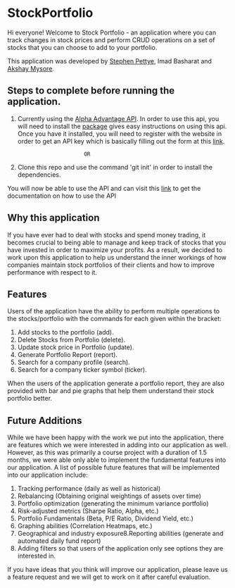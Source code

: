 # StockPortfolio

Hi everyone! Welcome to Stock Portfolio - an application where you can track changes in stock prices and perform CRUD operations on a set of stocks that you can choose to add to your portfolio. 

This application was developed by [Stephen Pettye](https://github.com/spettye), Imad Basharat and [Akshay Mysore](https://github.com/Akshay199456).


## Steps to complete before running the application.


1. Currently using the [Alpha Advantage API](https://www.alphavantage.co/documentation/). In order to use this api, you will need to install the [package](https://alpha-vantage.readthedocs.io/en/latest/) gives easy instructions on using this api. Once you have it installed, you will need to register with the website in order to get an API key which is basically filling out the form at this [link](https://www.alphavantage.co/support/#api-key). 
				
							OR

2. Clone this repo and use the command 'git init' in order to install the dependencies.


You will now be able to use the API and can visit this [link](https://www.alphavantage.co/documentation/) to get the documentation on how to use the API

## Why this application

If you have ever had to deal with stocks and spend money trading, it becomes crucial to being able to manage and keep track of stocks that you have invested in order to maximize your profits. As a result, we decided to work upon this application to help us understand the inner workings of how companies maintain stock portfolios of their clients and how to improve performance with respect to it. 

## Features

Users of the application have the ability to perform multiple operations to the stocks/portfolio with the commands for each given within the bracket:

1. Add stocks to the portfolio (add).
2. Delete Stocks from Portfolio (delete).
3. Update stock price in Portfolio (update).
4. Generate Portfolio Report (report).
5. Search for a company profile (search).
6. Search for a company ticker symbol (ticker).

When the users of the application generate a portfolio report, they are also provided with bar and pie graphs that help them understand their stock portfolio better.

## Future Additions

While we have been happy with the work we put into the application, there are features which we were interested in adding into our application as well. However, as this was primarily a course project with a duration of 1.5 months, we were able only able to implement the fundamental features into our application. A list of possible future features that will be implemented into our application include:

1. Tracking performance (daily as well as historical)
2. Rebalancing (Obtaining original weightings of assets over time)
3. Portfolio optimization (generating the minimum variance portfolio)
4. Risk-adjusted metrics (Sharpe Ratio, Alpha, etc.)
5. Portfolio Fundamentals (Beta, P/E Ratio, Dividend Yield, etc.)
6. Graphing abilities (Correlation Heatmaps, etc.)
7. Geographical and industry exposure8.Reporting abilities (generate and automated daily fund report)
8. Adding filters so that users of the application only see options they are interested in.

If you have ideas that you think will improve our application, please leave us a feature request and we will get to work on it after careful evaluation.